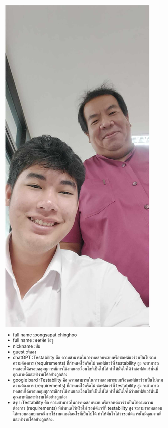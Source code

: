 ![alt text for screen readers](020.jpg "Text to show on mouseover").
- full name :pongsapat chinghoo
- full name :พงศพัศ ชิงชู
- nickname :บั้ม
- guest :พี่ตอง
- chatGPT :Testability คือ ความสามารถในการทดสอบระบบหรือซอฟต์แวร์ว่าเป็นไปตามความต้องการ (requirements) ที่กำหนดไว้หรือไม่ ซอฟต์แวร์ที่ testability สูง จะสามารถทดสอบได้ครอบคลุมทุกกรณีการใช้งานและเงื่อนไขที่เป็นไปได้ ทำให้มั่นใจได้ว่าซอฟต์แวร์นั้นมีคุณภาพดีและทำงานได้อย่างถูกต้อง
- google bard :Testability คือ ความสามารถในการทดสอบระบบหรือซอฟต์แวร์ว่าเป็นไปตามความต้องการ (requirements) ที่กำหนดไว้หรือไม่ ซอฟต์แวร์ที่ testability สูง จะสามารถทดสอบได้ครอบคลุมทุกกรณีการใช้งานและเงื่อนไขที่เป็นไปได้ ทำให้มั่นใจได้ว่าซอฟต์แวร์นั้นมีคุณภาพดีและทำงานได้อย่างถูกต้อง
- สรุป :Testability คือ ความสามารถในการทดสอบระบบหรือซอฟต์แวร์ว่าเป็นไปตามความต้องการ (requirements) ที่กำหนดไว้หรือไม่ ซอฟต์แวร์ที่ testability สูง จะสามารถทดสอบได้ครอบคลุมทุกกรณีการใช้งานและเงื่อนไขที่เป็นไปได้ ทำให้มั่นใจได้ว่าซอฟต์แวร์นั้นมีคุณภาพดีและทำงานได้อย่างถูกต้อง.
